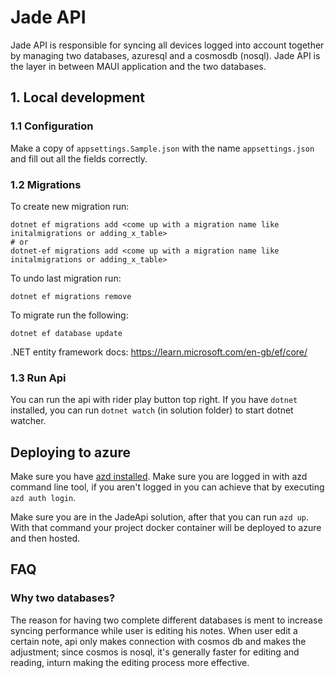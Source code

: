 # Jade API
Jade API is responsible for syncing all devices logged into account together by managing two databases, azuresql and a cosmosdb (nosql).
Jade API is the layer in between MAUI application and the two databases.

## 1. Local development

### 1.1 Configuration
Make a copy of `appsettings.Sample.json` with the name `appsettings.json` and fill out all the fields correctly.

### 1.2 Migrations
To create new migration run:
```shell
dotnet ef migrations add <come up with a migration name like initalmigrations or adding_x_table>
# or
dotnet-ef migrations add <come up with a migration name like initalmigrations or adding_x_table>
```
To undo last migration run:
```shell 
dotnet ef migrations remove
```
To migrate run the following:
```shell
dotnet ef database update
```
.NET entity framework docs: https://learn.microsoft.com/en-gb/ef/core/

### 1.3 Run Api
You can run the api with rider play button top right. If you have `dotnet` installed, you can run `dotnet watch` (in solution folder) to start dotnet watcher.


## Deploying to azure
Make sure you have [azd installed](https://learn.microsoft.com/en-us/azure/developer/azure-developer-cli/install-azd?tabs=winget-windows%2Cbrew-mac%2Cscript-linux&pivots=os-windows). 
Make sure you are logged in with azd command line tool, if you aren't logged in you can achieve that by executing `azd auth login`. 

Make sure you are in the JadeApi solution, after that you can run `azd up`. With that command your project docker container will be deployed to azure and then hosted.

## FAQ

### Why two databases?
The reason for having two complete different databases is ment to increase syncing performance while user is editing his notes. When user edit a certain note, api only makes connection with cosmos db and makes the adjustment; since cosmos is nosql, it's generally faster for editing and reading, inturn making the editing process more effective.
